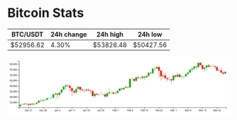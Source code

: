 # Bitcoin Stats

BTC/USDT|24h change|24h high|24h low|
|---|---|---|---|
|$52956.62|4.30%|$53826.48|$50427.56|

<img src="./chart.svg">
